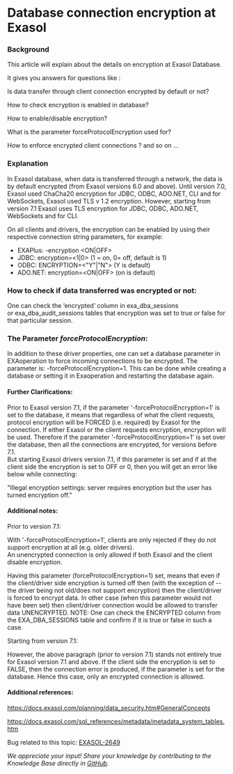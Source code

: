 # Database connection encryption at Exasol 
### Background

This article will explain about the details on encryption at Exasol Database.

It gives you answers for questions like :

Is data transfer through client connection encrypted by default or not?

How to check encryption is enabled in database?

How to enable/disable encryption?

What is the parameter forceProtocolEncryption used for?

How to enforce encrypted client connections ? and so on ...

### Explanation

In Exasol database, when data is transferred through a network, the data is by default encrypted (from Exasol versions 6.0 and above). Until version 7.0, Exasol used ChaCha20 encryption for JDBC, ODBC, ADO.NET, CLI and for WebSockets, Exasol used TLS v 1.2 encryption. However, starting from version 7.1 Exasol uses TLS encryption for JDBC, ODBC, ADO.NET, WebSockets and for CLI.

On all clients and drivers, the encryption can be enabled by using their respective connection string parameters, for example:

* EXAPlus: -encryption <ON|OFF>
* JDBC: encryption=<1|0> (1 = on, 0= off, default is 1)
* ODBC: ENCRYPTION=<"Y"|"N"> (Y is default)
* ADO.NET: encryption=<ON|OFF> (on is default)

### How to check if data transferred was encrypted or not:

One can check the ‘encrypted’ column in exa_dba_sessions or exa_dba_audit_sessions tables that encryption was set to true or false for that particular session.

### The Parameter *forceProtocolEncryption*:

In addition to these driver properties, one can set a database parameter in EXAoperation to force incoming connections to be encrypted. The parameter is: -forceProtocolEncryption=1. This can be done while creating a database or setting it in Exaoperation and restarting the database again.

#### Further Clarifications:

Prior to Exasol version 7.1, if the parameter '-forceProtocolEncryption=1' is set to the database, it means that regardless of what the client requests, protocol encryption will be FORCED (i.e. required) by Exasol for the connection. If either Exasol or the client requests encryption, encryption will be used. Therefore if the parameter '-forceProtocolEncryption=1' is set over the database, then all the connections are encrypted, for versions before 7.1.  
But starting Exasol drivers version 7.1, if this parameter is set and if at the client side the encryption is set to OFF or 0, then you will get an error like below while connecting:

"Illegal encryption settings: server requires encryption but the user has turned encryption off."

#### Additional notes:

Prior to version 7.1:

With '-forceProtocolEncryption=1', clients are only rejected if they do not support encryption at all (e.g. older drivers).  
An unencrypted connection is only allowed if both Exasol and the client disable encryption.

Having this parameter (forceProtocolEncryption=1) set, means that even if the client/driver side encryption is turned off then (with the exception of -- the driver being not old/does not support encryption) then the client/driver is forced to encrypt data. In other case (when this parameter would not have been set) then client/driver connection would be allowed to transfer data UNENCRYPTED. NOTE: One can check the ENCRYPTED column from the EXA_DBA_SESSIONS table and confirm if it is true or false in such a case.

Starting from version 7.1:

However, the above paragraph (prior to version 7.1) stands not entirely true for Exasol version 7.1 and above. If the client side the encryption is set to FALSE, then the connection error is produced, if the parameter is set for the database. Hence this case, only an encrypted connection is allowed. 

#### Additional references:

<https://docs.exasol.com/planning/data_security.htm#GeneralConcepts>

<https://docs.exasol.com/sql_references/metadata/metadata_system_tables.htm>

Bug related to this topic: [EXASOL-2649](https://www.exasol.com/support/browse/EXASOL-2649)

*We appreciate your input! Share your knowledge by contributing to the Knowledge Base directly in [GitHub](https://github.com/exasol/public-knowledgebase).* 